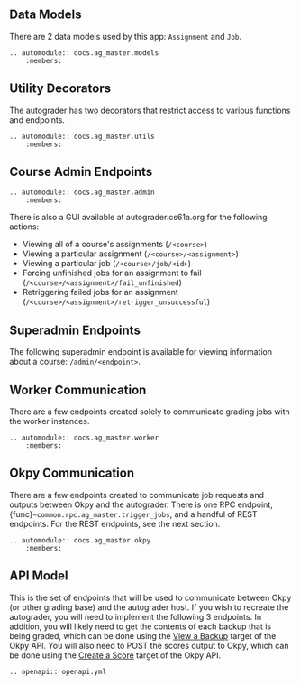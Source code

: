 ```{include} README.md
```

## Data Models

There are 2 data models used by this app: `Assignment` and `Job`.

```{eval-rst}
.. automodule:: docs.ag_master.models
    :members:
```

## Utility Decorators

The autograder has two decorators that restrict access to various functions
and endpoints.

```{eval-rst}
.. automodule:: docs.ag_master.utils
    :members:
```

## Course Admin Endpoints

```{eval-rst}
.. automodule:: docs.ag_master.admin
    :members:
```

There is also a GUI available at autograder.cs61a.org for the following actions:
- Viewing all of a course's assignments (`/<course>`)
- Viewing a particular assignment (`/<course>/<assignment>`)
- Viewing a particular job (`/<course>/job/<id>`)
- Forcing unfinished jobs for an assignment to fail
  (`/<course>/<assignment>/fail_unfinished`)
- Retriggering failed jobs for an assignment
  (`/<course>/<assignment>/retrigger_unsuccessful`)

## Superadmin Endpoints

The following superadmin endpoint is available for viewing information about a
course: `/admin/<endpoint>`.

## Worker Communication

There are a few endpoints created solely to communicate grading jobs with the
worker instances.

```{eval-rst}
.. automodule:: docs.ag_master.worker
    :members:
```

## Okpy Communication

There are a few endpoints created to communicate job requests and outputs
between Okpy and the autograder. There is one RPC endpoint,
{func}`~common.rpc.ag_master.trigger_jobs`, and a handful of REST endpoints.
For the REST endpoints, see the next section.

```{eval-rst}
.. automodule:: docs.ag_master.okpy
    :members:
```

## API Model

This is the set of endpoints that will be used to communicate between Okpy
(or other grading base) and the autograder host. If you wish to recreate the
autograder, you will need to implement the following 3 endpoints. In addition,
you will likely need to get the contents of each backup that is being graded,
which can be done using the
[View a Backup](https://okpy.github.io/documentation/ok-api.html#backups-view-a-backup)
target of the Okpy API. You will also need to POST the scores output to Okpy,
which can be done using the
[Create a Score](https://okpy.github.io/documentation/ok-api.html#scores-create-a-score)
target of the Okpy API.

```{eval-rst}
.. openapi:: openapi.yml
```